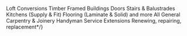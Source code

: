 Loft Conversions
Timber Framed Buildings
Doors
Stairs & Balustrades
Kitchens (Supply & Fit)
Flooring (Laminate & Solid) and more
All General Carpentry & Joinery
Handyman Service
Extensions
Renewing, repairing, replacement\*/}
